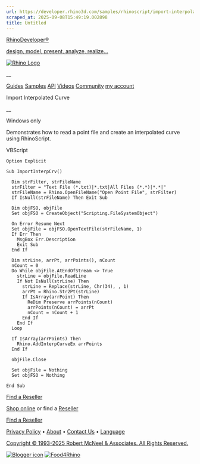 ```yaml
---
url: https://developer.rhino3d.com/samples/rhinoscript/import-interpolated-curve/
scraped_at: 2025-09-08T15:49:19.002898
title: Untitled
---
```


[RhinoDeveloper®](/)

[design, model, present, analyze, realize...](/)

[![Rhino Logo](https://developer.rhino3d.com/images/rhinodevlogo.png)](/)

__

[Guides](https://developer.rhino3d.com/guides)
[Samples](https://developer.rhino3d.com/samples)
[API](https://developer.rhino3d.com/api)
[Videos](https://developer.rhino3d.com/videos)
[Community](https://discourse.mcneel.com/c/rhino-developer) [my account
](https://www.rhino3d.com/my-account/ "Manage your account, licenses, and
teams")

Import Interpolated Curve

__

Windows only

Demonstrates how to read a point file and create an interpolated curve using
RhinoScript.

VBScript

    
    
    Option Explicit
    
    Sub ImportInterpCrv()
    
      Dim strFilter, strFileName
      strFilter = "Text File (*.txt)|*.txt|All Files (*.*)|*.*|"
      strFileName = Rhino.OpenFileName("Open Point File", strFilter)
      If IsNull(strFileName) Then Exit Sub
    
      Dim objFSO, objFile
      Set objFSO = CreateObject("Scripting.FileSystemObject")
    
      On Error Resume Next
      Set objFile = objFSO.OpenTextFile(strFileName, 1)
      If Err Then
        MsgBox Err.Description
        Exit Sub
      End If
    
      Dim strLine, arrPt, arrPoints(), nCount
      nCount = 0  
      Do While objFile.AtEndOfStream <> True
        strLine = objFile.ReadLine
        If Not IsNull(strLine) Then
          strLine = Replace(strLine, Chr(34), , 1)
          arrPt = Rhino.Str2Pt(strLine)
          If IsArray(arrPoint) Then
            ReDim Preserve arrPoints(nCount)
            arrPoints(nCount) = arrPt
            nCount = nCount + 1
          End If
        End If
      Loop
    
      If IsArray(arrPoints) Then
        Rhino.AddInterpCurveEx arrPoints
      End If
    
      objFile.Close
    
      Set objFile = Nothing
      Set objFSO = Nothing
    
    End Sub
    

  

[Find a Reseller](https://www.rhino3d.com/sales)

[Shop online](https://www.rhino3d.com/store) or find a
[Reseller](https://www.rhino3d.com/sales)

[Find a Reseller](https://www.rhino3d.com/sales)

[Privacy Policy](https://www.rhino3d.com/privacy) •
[About](https://www.rhino3d.com/mcneel/about) • [Contact
Us](https://www.rhino3d.com/mcneel/contact) • [
Language](https://www.rhino3d.com/language "Change to a different region or
language")

[Copyright © 1993-2025 Robert McNeel & Associates. All Rights
Reserved.](https://www.rhino3d.com/mcneel/about)

[](https://www.facebook.com/McNeelRhinoceros/)
[](https://twitter.com/bobmcneel) [](https://www.linkedin.com/groups/75313/)
[](https://www.youtube.com/user/RhinoGuide/videos) [](https://vimeo.com/rhino)
[![Blogger
icon](https://developer.rhino3d.com/images/blogger.svg)](http://blog.rhino3d.com/)
[![Food4Rhino](https://developer.rhino3d.com/images/f4r_icon_01.svg)](https://www.food4rhino.com)

